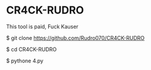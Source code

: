 # CR4CK-RUDRO
This tool is paid, Fuck Kauser

$ git clone https://github.com/Rudro070/CR4CK-RUDRO

$ cd CR4CK-RUDRO

$ pythone 4.py

